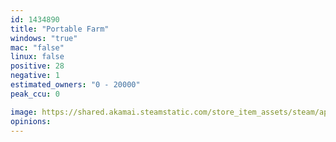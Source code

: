 ```yaml
---
id: 1434890
title: "Portable Farm"
windows: "true"
mac: "false"
linux: false
positive: 28
negative: 1
estimated_owners: "0 - 20000"
peak_ccu: 0

image: https://shared.akamai.steamstatic.com/store_item_assets/steam/apps/1434890/header.jpg?t=1606778839
opinions:
---
```

